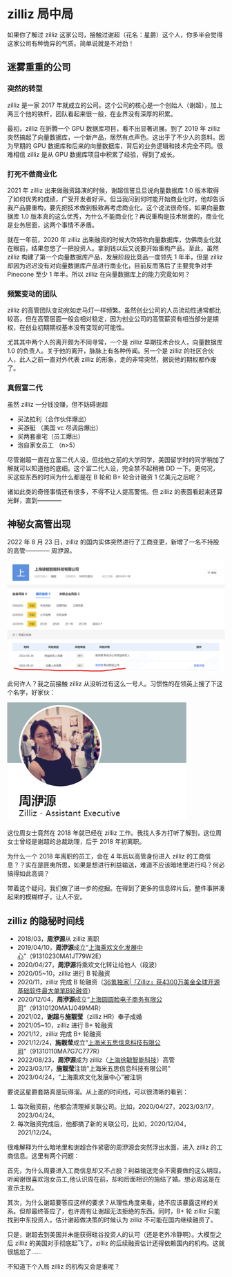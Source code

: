 # zilliz 局中局

如果你了解过 zilliz 这家公司，接触过谢超（花名：星爵）这个人，你多半会觉得这家公司有种诡异的气质。简单说就是不对劲！

## 迷雾重重的公司

### 突然的转型

zilliz 是一家 2017 年就成立的公司。这个公司的核心是一个创始人（谢超），加上两三个他的铁杆，团队看起来很一般，在业界没有深厚的积累。

最初，zilliz 在折腾一个 GPU 数据库项目，看不出显著进展。到了 2019 年 zilliz 突然搞起了向量数据库，一个新产品，居然有点声色。这出乎了不少人的意料。因为早期的 GPU 数据库和后来的向量数据库，背后的业务逻辑和技术完全不同。很难相信 zilliz 是从 GPU 数据库项目中积累了经验，得到了成长。

### 打死不做商业化

2021 年 zilliz 出来做融资路演的时候，谢超信誓旦旦说向量数据库 1.0 版本取得了如何优秀的成绩，广受开发者好评。但当我问到何时能开始商业化时，他却告诉我产品要重构，要先把技术做到极致再考虑商业化。这个说法很奇怪，如果向量数据库 1.0 版本真的这么优秀，为什么不能商业化？再说重构是技术层面的，商业化是业务层面，这两个事情不矛盾。

就在一年前，2020 年 zilliz 出来融资的时候大吹特吹向量数据库，仿佛商业化就在眼前，结果忽悠了一把投资人。拿到钱以后又说要开始重构产品。至此，虽然 zilliz 构建了第一个向量数据库产品，发展阶段比竞品一度领先 1 年半，但是 zilliz 却因为迟迟没有对向量数据库产品进行商业化，目前反而落后了主要竞争对手 Pinecone 至少 1 年半。所以 zilliz 在向量数据库上的能力究竟如何？

### 频繁变动的团队

zilliz 的高管团队变动宛如走马灯一样频繁。虽然创业公司的人员流动性通常都比较高，但在高管层面一般会相对稳定，因为创业公司的高管薪资有相当部分是期权，在创业初期期权基本没有变现的可能性。

尤其其中两个人的离开颇为不同寻常，一个是 zilliz 早期技术合伙人，向量数据库 1.0 的负责人。关于他的离开，脉脉上有各种传闻。另一个是 zilliz 的社区合伙人，此人之前一直对外代表 zilliz 的形象，走的非常突然，据说他的期权都作废了。

### 真假富二代

虽然 zilliz 一分钱没赚，但不妨碍谢超

- 买法拉利（合作伙伴爆出）
- 买游艇 （美国 vc 尽调后爆出）
- 买两套豪宅（员工爆出）
- 泡自家女员工 （n>5）

尽管谢超一直在立富二代人设，但找他之前的大学同学，美国留学时的同学稍加了解就可以知道他的底细。这个富二代人设，完全禁不起稍微 DD 一下。更何况，买这些东西的时间为什么都是在 B 轮和 B+ 轮合计融资 1 亿美元之后呢？

诸如此类的奇怪事情还有很多，不得不让人提高警惕。但 zilliz 的表面看起来还算光鲜，直到————

## 神秘女高管出现

2022 年 8 月 23 日，zilliz 的国内实体突然进行了工商变更，新增了一名不持股的高管————
周洢源。

![新增高管](images/img001.png)

此何许人？我之前接触 zilliz 从没听过有这么一号人。习惯性的在领英上搜了下这个名字，好家伙：

![周洢源](images/img002.png)

这位周女士竟然在 2018 年就已经在 zilliz 工作。我找人多方打听了解到，这位周女士曾经是谢超的总裁助理，后于 2018 年初离职。

为什么一个 2018 年离职的员工，会在 4 年后以高管身份进入 zilliz 的工商信息？？实在是匪夷所思，如果是想进行利益输送，难道不应该暗地里进行吗？何必搞得如此高调？

带着这个疑问，我们做了进一步的挖掘。在得到了更多的信息碎片后，整件事拼凑起来的模糊样子，让人不安。

## zilliz 的隐秘时间线

- 2018/03，**周洢源**从 zilliz 离职
- 2019/04/10，**周洢源**成立“[上海乘欢文化发展中心](https://www.qixin.com/company/f3ca2f7b-6512-4069-b44b-92dfb5238c3f?key=%E4%B8%8A%E6%B5%B7%E4%B9%98%E6%AC%A2%E6%96%87%E5%8C%96%E5%8F%91%E5%B1%95%E4%B8%AD%E5%BF%83)”（91310230MA1JT79W2E）
- 2020/04/27，**周洢源**将乘欢文化转让给他人（段波）
- 2020/05~10，zilliz 进行 B 轮融资
- 2020/11，zilliz 完成 B 轮融资（[36氪独家|「Zilliz」获4300万美金全球开源基础软件最大单笔B轮融资](https://www.36kr.com/p/964817541848841)）
- 2020/12/04，**周洢源**成立“[上海圆圆脸电子商务有限公司](https://www.qixin.com/company/446f7fab-f261-46ab-9b19-a4c7fb5db384)”（91310120MA1J049M4R）
- 2021/02，**谢超**与**施靓莹**（zilliz HR）奉子成婚
- 2021/05~10，zilliz 进行 B+ 轮融资
- 2021/12，zilliz 完成 B+ 轮融资
- 2021/12/24，**施靓莹**成立“[上海米五思信息科技有限公司](https://www.qixin.com/company/3b97fca3-645d-11ec-b5dc-83cf331ae46e)”（91310110MA7G7C777R）
- 2022/08/23，**周洢源**成为 zilliz（[上海徐毓智能科技](https://www.qixin.com/company/26e50a8f-57db-422e-a6fb-890309973114)）高管
- 2023/03/17，**施靓莹**注销“上海米五思信息科技有限公司”
- 2023/04/24，“上海乘欢文化发展中心”被注销

要说这星爵套路真是玩得溜。从上面的时间线，可以很清晰的看到：

1. 每次融资前，他都会清理掉关联公司。比如，2020/04/27，2023/03/17，2023/04/24。
2. 每次融资完成后，他都搞了新的关联公司，比如，2020/12/04，2021/12/24。

很难解释为什么暗地里和谢超合作紧密的周洢源会突然浮出水面，进入 zilliz 的工商信息。这里有两个问题：

首先，为什么周要进入工商信息却又不占股？利益输送完全不需要做的这么明显。听闻谢很喜欢泡女员工,他认识周在前，却和后面相识的施结了婚。想必周这是在宣示主权。

其次，为什么谢超要答应这样的要求？从理性角度来看，绝不应该暴露这样的关系。但却最终答应了，也许周有让谢超无法拒绝的东西。同时，B+ 轮 zilliz 只能找到中东投资人，估计谢超做决策的时候认为 zilliz 不可能在国内继续融资了。

只是，谢超去到美国并未能获得硅谷投资人的认可（还是老外冷静啊）。大模型之后 zilliz 的美国对手彻底起飞了。zilliz 的后续融资估计还得依赖国内的机构。这就很尴尬了……

不知道下个入局 zilliz 的机构又会是谁呢？
